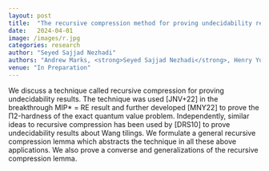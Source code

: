 ```yaml
---
layout: post
title:  "The recursive compression method for proving undecidability results"
date:   2024-04-01
image: /images/r.jpg
categories: research
author: "Seyed Sajjad Nezhadi"
authors: "Andrew Marks, <strong>Seyed Sajjad Nezhadi</strong>, Henry Yuen"
venue: "In Preparation"
---
```

We discuss a technique called recursive compression for proving undecidability results. The technique was used [JNV+22] in the breakthrough MIP* = RE result and further developed [MNY22] to prove the Π2-hardness of the exact quantum value problem. Independently, similar ideas to recursive compression has been used by [DRS10] to prove undecidability results about Wang tilings.
We formulate a general recursive compression lemma which abstracts the technique in all these
above applications. We also prove a converse and generalizations of the recursive compression lemma.